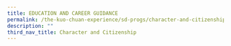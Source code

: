 ```yaml
---
title: EDUCATION AND CAREER GUIDANCE
permalink: /the-kuo-chuan-experience/sd-progs/character-and-citizenship-programme/ecg/
description: ""
third_nav_title: Character and Citizenship
---
```

